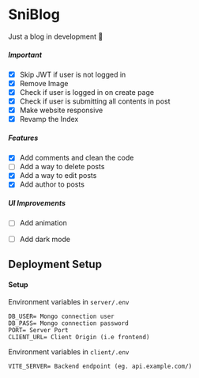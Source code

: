 # SniBlog
Just a blog in development 🍃

##### Important

- [x] Skip JWT if user is not logged in
- [x] Remove Image
- [x] Check if user is logged in on create page
- [x] Check if user is submitting all contents in post
- [x] Make website responsive
- [x] Revamp the Index

##### Features

- [x] Add comments and clean the code
- [ ] Add a way to delete posts
- [x] Add a way to edit posts
- [x] Add author to posts

##### UI Improvements
- [ ] Add animation
- [ ] Add dark mode


##  Deployment Setup

#### Setup

Environment variables in `server/.env`
```
DB_USER= Mongo connection user
DB_PASS= Mongo connection password
PORT= Server Port
CLIENT_URL= Client Origin (i.e frontend)
```

Environment variables in `client/.env`
```/
VITE_SERVER= Backend endpoint (eg. api.example.com/)
```


